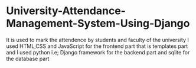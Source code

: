 # University-Attendance-Management-System-Using-Django
It is used to mark the attendence by students and faculty of the university
I used HTML,CSS and JavaScript for the frontend part that is templates part and I used python i.e; Django framework for the backend part and sqlite for the database part 
